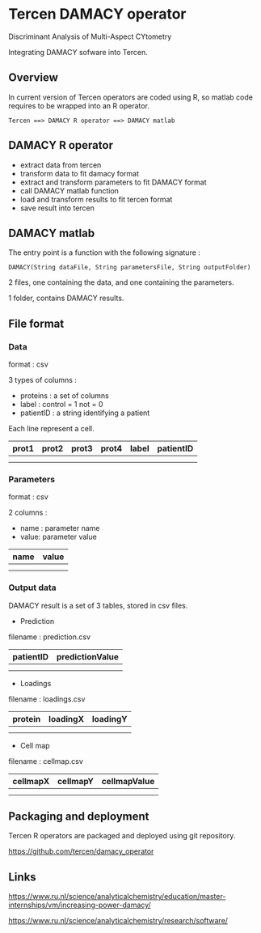 # Tercen DAMACY operator

Discriminant Analysis of Multi-Aspect CYtometry

Integrating DAMACY sofware into Tercen.

## Overview

In current version of Tercen operators are coded using R, so matlab code requires to be wrapped into an R operator.

```
Tercen ==> DAMACY R operator ==> DAMACY matlab
```

## DAMACY R operator

- extract data from tercen
- transform data to fit damacy format
- extract and transform parameters to fit DAMACY format
- call DAMACY matlab function
- load and transform results to fit tercen format
- save result into tercen

## DAMACY matlab

The entry point is a function with the following signature :

```
DAMACY(String dataFile, String parametersFile, String outputFolder)
```

2 files, one containing the data, and one containing the parameters.

1 folder, contains DAMACY results.

## File format

### Data

format : csv

3 types of columns :

- proteins : a set of columns
- label : control = 1 not = 0
- patientID : a string identifying a patient

Each line represent a cell.

| prot1 | prot2 | prot3 | prot4 | label | patientID |
| ----- | ----- | ----- | ----- | ----- | --------- |
| | | | | | |
| | | | | | |

### Parameters

format : csv

2 columns :

- name : parameter name
- value: parameter value

| name | value |
| ---- | ----- |
|||
|||

### Output data

DAMACY result is a set of 3 tables, stored in csv files.

- Prediction

filename : prediction.csv

| patientID | predictionValue |
| --------- | --------------- |
|||
|||

- Loadings

filename : loadings.csv

| protein | loadingX | loadingY |
| ------- | -------- | -------- |
||||
||||

- Cell map

filename : cellmap.csv

| cellmapX | cellmapY | cellmapValue |
| -------- | -------- | ------------ |
||||
||||


## Packaging and deployment

Tercen R operators are packaged and deployed using git repository.

https://github.com/tercen/damacy_operator
 

## Links

https://www.ru.nl/science/analyticalchemistry/education/master-internships/vm/increasing-power-damacy/

https://www.ru.nl/science/analyticalchemistry/research/software/

